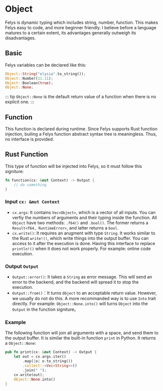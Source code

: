 # Object

Felys is dynamic typing which includes string, number, function. This makes Felys easy to code, and more beginner friendly. I believe before a language matures to a certain extent, its advantages generally outweigh its disadvantages.

## Basic

Felys variables can be declared like this:

```rust
Object::String("elysia".to_string());
Object::Number(11.11);
Object::Boolean(true);
Object::None;
```

::: tip
`Object::None` is the default return value of a function when there is no explicit one.
:::

## Function

This function is declared during runtime. Since Felys supports Rust function injection, builing a Felys function abstract syntax tree is meaningless. Thus, no interface is provided.

## Rust Function

This type of function will be injected into Felys, so it must follow this signiture:

```rust
fn function(cx: &mut Context) -> Output {
    // do something
}
```

### Input `cx: &mut Context`

- `cx.args`: It contains `Vec<Object>`, which is a vector of all inputs. You can verfiy the numbers of arguments and their typing inside the function. All `Object` have two methods: `.f64()` and `.bool()`. The former returns a `Result<f64, RuntimeError>`, and latter returns a `bool`.
- `cx.write()`: It requires an arugment with type `String`. It works similar to the Rust `write!()`, which write things into the output buffer. You can access to it after the execution is done. Having this interface to replace `println!()` when it does not work properly. For example: online code execution.

### Output `Output`

- `Output::error()`: It takes a `String` as error message. This will send an error to the backend, and the backend will spread it to stop the execution.
- `Output::from()`：It turns `Object` to an acceptable return value. However, we usually do not do this. A more recommanded way is to use `Into` trait directly. For example: `Object::None.into()` will turns `Object` into the `Output` in the function signiture。

### Example

The following function will join all arguments with a space, and send them to the output buffer. It is similar the built-in function `print` in Python. It returns a `Object::None`:

```rust
pub fn print(cx: &mut Context) -> Output {
    let out = cx.args.iter()
        .map(|o| o.to_string())
        .collect::<Vec<String>>()
        .join(" ");
    cx.write(out);
    Object::None.into()
}
```
